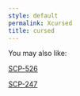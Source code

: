 ```yaml
---
style: default
permalink: Xcursed
title: cursed
---
```

You may also like:

[SCP-526](http://scp-wiki.net/scp-526)

[SCP-247](http://scp-wiki.net/scp-247)
